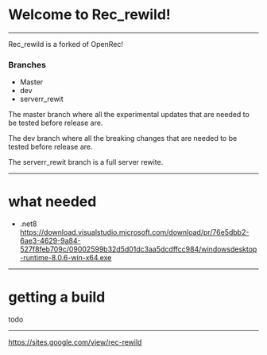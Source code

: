 # Welcome to Rec_rewild!
---
Rec_rewild is a forked of OpenRec!

### Branches
 - Master
 - dev
 - serverr_rewit

The master branch where all the experimental updates that are needed to be tested before release are.

The dev branch where all the breaking changes that are needed to be tested before release are.

The serverr_rewit branch is a full server rewite.

---
# what needed
- .net8
https://download.visualstudio.microsoft.com/download/pr/76e5dbb2-6ae3-4629-9a84-527f8feb709c/09002599b32d5d01dc3aa5dcdffcc984/windowsdesktop-runtime-8.0.6-win-x64.exe
---
# getting a build

todo

---
https://sites.google.com/view/rec-rewild

